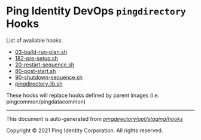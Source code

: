 
# Ping Identity DevOps `pingdirectory` Hooks
List of available hooks:
* [03-build-run-plan.sh](03-build-run-plan.sh.md)
* [182-pre-setup.sh](182-pre-setup.sh.md)
* [20-restart-sequence.sh](20-restart-sequence.sh.md)
* [80-post-start.sh](80-post-start.sh.md)
* [90-shutdown-sequence.sh](90-shutdown-sequence.sh.md)
* [pingdirectory.lib.sh](pingdirectory.lib.sh.md)

These hooks will replace hooks defined by parent images (i.e. pingcommon/pingdatacommon)

---
This document is auto-generated from _[pingdirectory/opt/staging/hooks](https://github.com/pingidentity/pingidentity-docker-builds/blob/master/pingdirectory/opt/staging/hooks)_

Copyright © 2021 Ping Identity Corporation. All rights reserved.

